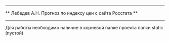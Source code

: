 *******************************************************************
**     Лебедев А.Н. Прогноз по индексу цен с сайта Росстата      **
*******************************************************************

Для работы необходимо наличие в корневой папке проекта папки static (пустой)
